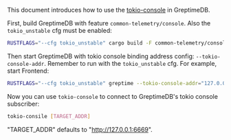This document introduces how to use the [tokio-console](https://github.com/tokio-rs/console) in GreptimeDB.

First, build GreptimeDB with feature `common-telemetry/console`. Also the `tokio_unstable` cfg must be enabled:

```bash
RUSTFLAGS="--cfg tokio_unstable" cargo build -F common-telemetry/console
```

Then start GreptimeDB with tokio console binding address config: `--tokio-console-addr`. Remember to run with
the `tokio_unstable` cfg. For example, start Frontend:

```bash
RUSTFLAGS="--cfg tokio_unstable" greptime --tokio-console-addr="127.0.0.1:6669" frontend start
```

Now you can use `tokio-console` to connect to GreptimeDB's tokio console subscriber:

```bash
tokio-consile [TARGET_ADDR]
```

"TARGET_ADDR" defaults to "http://127.0.0.1:6669".
